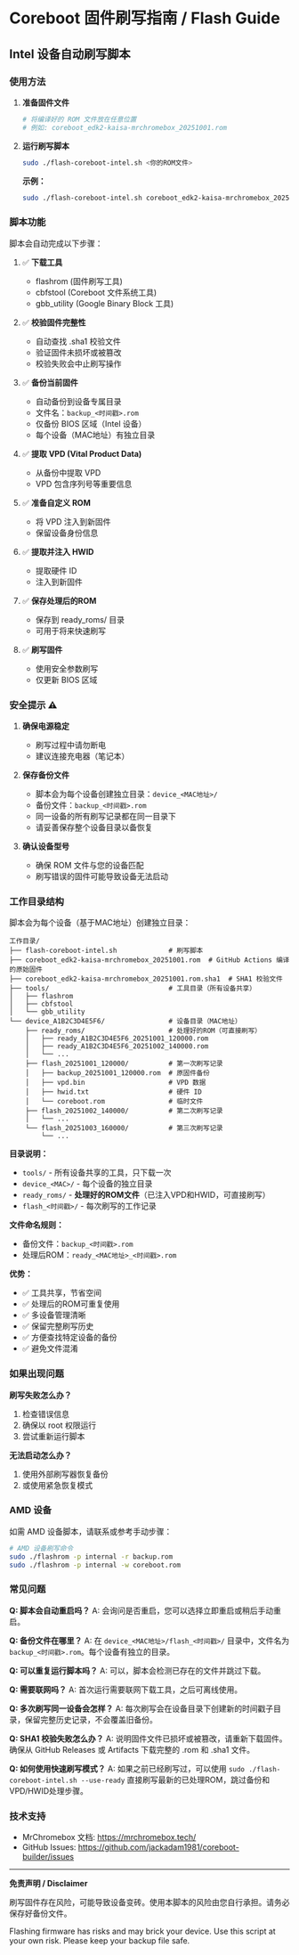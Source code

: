 # Coreboot 固件刷写指南 / Flash Guide

## Intel 设备自动刷写脚本

### 使用方法

1. **准备固件文件**
   ```bash
   # 将编译好的 ROM 文件放在任意位置
   # 例如: coreboot_edk2-kaisa-mrchromebox_20251001.rom
   ```

2. **运行刷写脚本**
   ```bash
   sudo ./flash-coreboot-intel.sh <你的ROM文件>
   ```

   **示例：**
   ```bash
   sudo ./flash-coreboot-intel.sh coreboot_edk2-kaisa-mrchromebox_20251001.rom
   ```

### 脚本功能

脚本会自动完成以下步骤：

1. ✅ **下载工具**
   - flashrom (固件刷写工具)
   - cbfstool (Coreboot 文件系统工具)
   - gbb_utility (Google Binary Block 工具)

2. ✅ **校验固件完整性**
   - 自动查找 .sha1 校验文件
   - 验证固件未损坏或被篡改
   - 校验失败会中止刷写操作

3. ✅ **备份当前固件**
   - 自动备份到设备专属目录
   - 文件名：`backup_<时间戳>.rom`
   - 仅备份 BIOS 区域（Intel 设备）
   - 每个设备（MAC地址）有独立目录

4. ✅ **提取 VPD (Vital Product Data)**
   - 从备份中提取 VPD
   - VPD 包含序列号等重要信息

5. ✅ **准备自定义 ROM**
   - 将 VPD 注入到新固件
   - 保留设备身份信息

6. ✅ **提取并注入 HWID**
   - 提取硬件 ID
   - 注入到新固件

7. ✅ **保存处理后的ROM**
   - 保存到 ready_roms/ 目录
   - 可用于将来快速刷写

8. ✅ **刷写固件**
   - 使用安全参数刷写
   - 仅更新 BIOS 区域

### 安全提示 ⚠️

1. **确保电源稳定**
   - 刷写过程中请勿断电
   - 建议连接充电器（笔记本）

2. **保存备份文件**
   - 脚本会为每个设备创建独立目录：`device_<MAC地址>/`
   - 备份文件：`backup_<时间戳>.rom`
   - 同一设备的所有刷写记录都在同一目录下
   - 请妥善保存整个设备目录以备恢复

3. **确认设备型号**
   - 确保 ROM 文件与您的设备匹配
   - 刷写错误的固件可能导致设备无法启动

### 工作目录结构

脚本会为每个设备（基于MAC地址）创建独立目录：

```
工作目录/
├── flash-coreboot-intel.sh             # 刷写脚本
├── coreboot_edk2-kaisa-mrchromebox_20251001.rom  # GitHub Actions 编译的原始固件
├── coreboot_edk2-kaisa-mrchromebox_20251001.rom.sha1  # SHA1 校验文件
├── tools/                              # 工具目录（所有设备共享）
│   ├── flashrom
│   ├── cbfstool
│   └── gbb_utility
└── device_A1B2C3D4E5F6/                # 设备目录（MAC地址）
    ├── ready_roms/                     # 处理好的ROM（可直接刷写）
    │   ├── ready_A1B2C3D4E5F6_20251001_120000.rom
    │   ├── ready_A1B2C3D4E5F6_20251002_140000.rom
    │   └── ...
    ├── flash_20251001_120000/          # 第一次刷写记录
    │   ├── backup_20251001_120000.rom  # 原固件备份
    │   ├── vpd.bin                     # VPD 数据
    │   ├── hwid.txt                    # 硬件 ID
    │   └── coreboot.rom                # 临时文件
    ├── flash_20251002_140000/          # 第二次刷写记录
    │   └── ...
    └── flash_20251003_160000/          # 第三次刷写记录
        └── ...
```

**目录说明：**
- `tools/` - 所有设备共享的工具，只下载一次
- `device_<MAC>/` - 每个设备的独立目录
- `ready_roms/` - **处理好的ROM文件**（已注入VPD和HWID，可直接刷写）
- `flash_<时间戳>/` - 每次刷写的工作记录

**文件命名规则：**
- 备份文件：`backup_<时间戳>.rom`
- 处理后ROM：`ready_<MAC地址>_<时间戳>.rom`

**优势：**
- ✅ 工具共享，节省空间
- ✅ 处理后的ROM可重复使用
- ✅ 多设备管理清晰
- ✅ 保留完整刷写历史
- ✅ 方便查找特定设备的备份
- ✅ 避免文件混淆

### 如果出现问题

**刷写失败怎么办？**
1. 检查错误信息
2. 确保以 root 权限运行
3. 尝试重新运行脚本

**无法启动怎么办？**
1. 使用外部刷写器恢复备份
2. 或使用紧急恢复模式

### AMD 设备

如需 AMD 设备脚本，请联系或参考手动步骤：

```bash
# AMD 设备刷写命令
sudo ./flashrom -p internal -r backup.rom
sudo ./flashrom -p internal -w coreboot.rom
```

### 常见问题

**Q: 脚本会自动重启吗？**
A: 会询问是否重启，您可以选择立即重启或稍后手动重启。

**Q: 备份文件在哪里？**
A: 在 `device_<MAC地址>/flash_<时间戳>/` 目录中，文件名为 `backup_<时间戳>.rom`。每个设备有独立的目录。

**Q: 可以重复运行脚本吗？**
A: 可以，脚本会检测已存在的文件并跳过下载。

**Q: 需要联网吗？**
A: 首次运行需要联网下载工具，之后可离线使用。

**Q: 多次刷写同一设备会怎样？**
A: 每次刷写会在设备目录下创建新的时间戳子目录，保留完整历史记录，不会覆盖旧备份。

**Q: SHA1 校验失败怎么办？**
A: 说明固件文件已损坏或被篡改，请重新下载固件。确保从 GitHub Releases 或 Artifacts 下载完整的 .rom 和 .sha1 文件。

**Q: 如何使用快速刷写模式？**
A: 如果之前已经刷写过，可以使用 `sudo ./flash-coreboot-intel.sh --use-ready` 直接刷写最新的已处理ROM，跳过备份和VPD/HWID处理步骤。

### 技术支持

- MrChromebox 文档: https://mrchromebox.tech/
- GitHub Issues: https://github.com/jackadam1981/coreboot-builder/issues

---

**免责声明 / Disclaimer**

刷写固件存在风险，可能导致设备变砖。使用本脚本的风险由您自行承担。请务必保存好备份文件。

Flashing firmware has risks and may brick your device. Use this script at your own risk. Please keep your backup file safe.

